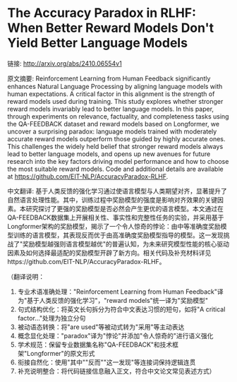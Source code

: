 # The Accuracy Paradox in RLHF: When Better Reward Models Don't Yield Better Language Models

链接: http://arxiv.org/abs/2410.06554v1

原文摘要:
Reinforcement Learning from Human Feedback significantly enhances Natural
Language Processing by aligning language models with human expectations. A
critical factor in this alignment is the strength of reward models used during
training. This study explores whether stronger reward models invariably lead to
better language models. In this paper, through experiments on relevance,
factuality, and completeness tasks using the QA-FEEDBACK dataset and reward
models based on Longformer, we uncover a surprising paradox: language models
trained with moderately accurate reward models outperform those guided by
highly accurate ones. This challenges the widely held belief that stronger
reward models always lead to better language models, and opens up new avenues
for future research into the key factors driving model performance and how to
choose the most suitable reward models. Code and additional details are
available at https://github.com/EIT-NLP/AccuracyParadox-RLHF.

中文翻译:
基于人类反馈的强化学习通过使语言模型与人类期望对齐，显著提升了自然语言处理性能。其中，训练过程中奖励模型的强度是影响对齐效果的关键因素。本研究探讨了更强的奖励模型是否必然会产生更优的语言模型。本文通过在QA-FEEDBACK数据集上开展相关性、事实性和完整性任务的实验，并采用基于Longformer架构的奖励模型，揭示了一个令人惊奇的悖论：由中等准确度奖励模型训练的语言模型，其表现反而优于由高准确度奖励模型指导的模型。这一发现挑战了"奖励模型越强则语言模型越优"的普遍认知，为未来研究模型性能的核心驱动因素及如何选择最适配的奖励模型开辟了新方向。相关代码及补充材料详见https://github.com/EIT-NLP/AccuracyParadox-RLHF。

（翻译说明：
1. 专业术语准确处理："Reinforcement Learning from Human Feedback"译为"基于人类反馈的强化学习"，"reward models"统一译为"奖励模型"
2. 句式结构优化：将英文长句拆分为符合中文表达习惯的短句，如将"A critical factor..."处理为独立分句
3. 被动语态转换：将"are used"等被动式转为"采用"等主动表达
4. 概念显化处理："paradox"译为"悖论"并添加"令人惊奇的"进行语义强化
5. 学术规范：保留专业数据集名称"QA-FEEDBACK"和技术框架"Longformer"的原文形式
6. 衔接自然化：使用"其中""反而""这一发现"等连接词保持逻辑连贯
7. 补充说明整合：将代码链接信息融入正文，符合中文论文常见表述方式）
